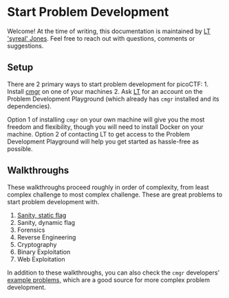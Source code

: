 # Start Problem Development

Welcome! At the time of writing, this documentation is maintained by [LT
'syreal' Jones](https://pages.syreal.cc/portfolio/business-card). Feel free to
reach out with questions, comments or suggestions.



## Setup

There are 2 primary ways to start problem development for picoCTF: 1. Install
[cmgr](https://github.com/ArmyCyberInstitute/cmgr) on one of your machines 2.
Ask [LT](https://pages.syreal.cc/portfolio/business-card) for an account on the
Problem Development Playground (which already has `cmgr` installed and its
dependencies).

Option 1 of installing `cmgr` on your own machine will give you the most
freedom and flexibility, though you will need to install Docker on your 
machine. Option 2 of contacting LT to get access to the Problem Development
Playground will help you get started as hassle-free as possible.



## Walkthroughs

These walkthroughs proceed roughly in order of complexity, from least complex
challenge to most complex challenge. These are great problems to start problem
development with.

1. [Sanity, static flag](/example-problems/sanity-static-flag/)
2. Sanity, dynamic flag
3. Forensics
4. Reverse Engineering
5. Cryptography
6. Binary Exploitation
7. Web Exploitation

In addition to these walkthroughs, you can also check the `cmgr` developers'
[example problems,](https://github.com/ArmyCyberInstitute/cmgr/tree/master/examples)
which are a good source for more complex problem development.


